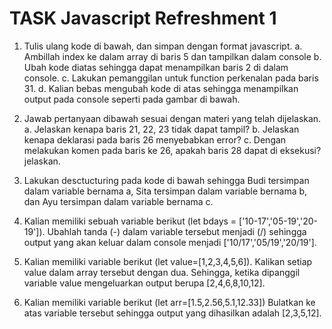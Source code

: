 # TASK Javascript Refreshment 1

1. Tulis ulang kode di bawah, dan simpan dengan format javascript.
   a. Ambillah index ke dalam array di baris 5 dan tampilkan dalam console
   b. Ubah kode diatas sehingga dapat menampilkan baris 2 di dalam console.
   c. Lakukan pemanggilan untuk function perkenalan pada baris 31.
   d. Kalian bebas mengubah kode di atas sehingga menampilkan output pada console seperti pada gambar di bawah.

2. Jawab pertanyaan dibawah sesuai dengan materi yang telah dijelaskan.
   a. Jelaskan kenapa baris 21, 22, 23 tidak dapat tampil?
   b. Jelaskan kenapa deklarasi pada baris 26 menyebabkan error?
   c. Dengan melakukan komen pada baris ke 26, apakah baris 28 dapat di eksekusi? jelaskan.

3. Lakukan desctucturing pada kode di bawah sehingga Budi tersimpan dalam variable bernama a, Sita tersimpan dalam variable bernama b, dan Ayu tersimpan dalam variable bernama c.

4. Kalian memiliki sebuah variable berikut (let bdays = ['10-17','05-19','20-19']). Ubahlah tanda (-) dalam variable tersebut menjadi (/) sehingga output yang akan keluar dalam console menjadi ['10/17','05/19','20/19'].

5. Kalian memiliki variable berikut (let value=[1,2,3,4,5,6]). Kalikan setiap value dalam array tersebut dengan dua. Sehingga, ketika dipanggil variable value mengeluarkan output berupa [2,4,6,8,10,12].

6. Kalian memiliki variable berikut (let arr=[1.5,2.56,5.1,12.33]) Bulatkan ke atas variable tersebut sehingga output yang dihasilkan adalah [2,3,5,12].
